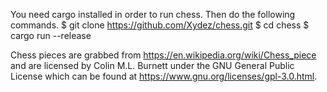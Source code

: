 You need cargo installed in order to run chess. Then do the following commands.
$ git clone https://github.com/Xydez/chess.git
$ cd chess
$ cargo run --release

Chess pieces are grabbed from https://en.wikipedia.org/wiki/Chess_piece and are licensed by Colin M.L. Burnett under the GNU General Public License which can be found at https://www.gnu.org/licenses/gpl-3.0.html.
